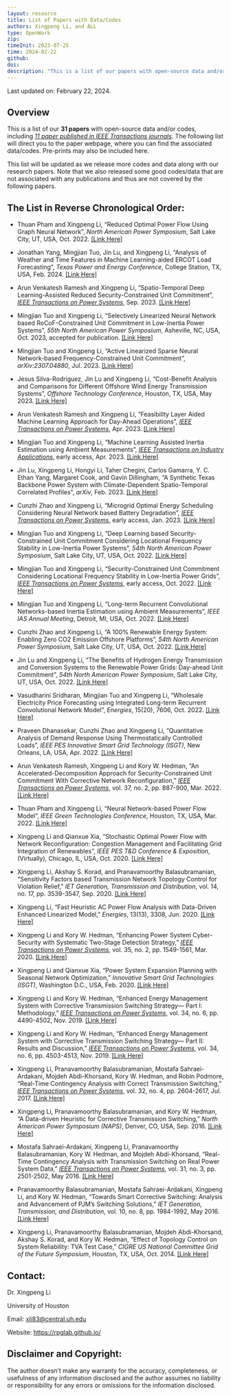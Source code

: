 ```yaml
---
layout: resource
title: List of Papers with Data/Codes
authors: Xingpeng Li, and ALL
type: OpenWork
zip: 
timeInit: 2023-07-25
time: 2024-02-22
github: 
doi: 
description: "This is a list of our papers with open-source data and/or codes"
---
```


Last updated on: February 22, 2024.

## Overview
This is a list of our __31 papers__ with open-source data and/or codes, including *<u>11 paper published in IEEE Transactions journals</u>*. The following list will direct you to the paper webpage, where you can find the associated data/codes. Pre-prints may also be included here.

This list will be updated as we release more codes and data along with our research papers. Note that we also released some good codes/data that are not associated with any publications and thus are not covered by the following papers.


## The List in Reverse Chronological Order:

* Thuan Pham and Xingpeng Li, “Reduced Optimal Power Flow Using Graph Neural Network”, *North American Power Symposium*, Salt Lake City, UT, USA, Oct. 2022. <a class="" target="_blank" href="/papers/ThuanP-GNN-ROPF/">[Link Here]</a>

* Jonathan Yang, Mingjian Tuo, Jin Lu, and Xingpeng Li, “Analysis of Weather and Time Features in Machine Learning-aided ERCOT Load Forecasting”, *Texas Power and Energy Conference*, College Station, TX, USA, Feb. 2024. <a class="" target="_blank" href="/papers/JonathanY_ML-LF/">[Link Here]</a>

* Arun Venkatesh Ramesh and Xingpeng Li, “Spatio-Temporal Deep Learning-Assisted Reduced Security-Constrained Unit Commitment”, *<u>IEEE Transactions on Power Systems</u>*, Sep. 2023. <a class="" target="_blank" href="/papers/ArunR_ST-C-V_R-SCUC/">[Link Here]</a>

* Mingjian Tuo and Xingpeng Li, “Selectively Linearized Neural Network based RoCoF-Constrained Unit Commitment in Low-Inertia Power Systems”, *55th North American Power Symposium*, Asheville, NC, USA, Oct. 2023, accepted for publication. <a class="" target="_blank" href="/papers/MJ-Tuo_SLNN-RCUC/">[Link Here]</a>

* Mingjian Tuo and Xingpeng Li, “Active Linearized Sparse Neural Network-based Frequency-Constrained Unit Commitment”, *arXiv:2307.04880*, Jul. 2023. <a class="" target="_blank" href="/papers/MJ-Tuo-ALSNN-RCUC/">[Link Here]</a>

* Jesus Silva-Rodriguez, Jin Lu and Xingpeng Li, “Cost-Benefit Analysis and Comparisons for Different Offshore Wind Energy Transmission Systems”, *Offshore Technology Conference*, Houston, TX, USA, May 2023. <a class="" target="_blank" href="/papers/Jesus-JinLu-OWP-Transm/">[Link Here]</a>

* Arun Venkatesh Ramesh and Xingpeng Li, “Feasibility Layer Aided Machine Learning Approach for Day-Ahead Operations”, *<u>IEEE Transactions on Power Systems</u>*, Apr. 2023. <a class="" target="_blank" href="/papers/ArunR_FL-ML-R-SCUC/">[Link Here]</a>

* Mingjian Tuo and Xingpeng Li, “Machine Learning Assisted Inertia Estimation using Ambient Measurements”, *<u>IEEE Transactions on Industry Applications</u>*, early access, Apr. 2023. <a class="" target="_blank" href="/papers/MJ-Tuo_ML-Inertia-Est/">[Link Here]</a>

* Jin Lu, Xingpeng Li, Hongyi Li, Taher Chegini, Carlos Gamarra, Y. C. Ethan Yang, Margaret Cook, and Gavin Dillingham, “A Synthetic Texas Backbone Power System with Climate-Dependent Spatio-Temporal Correlated Profiles”, *arXiv*, Feb. 2023. <a class="" target="_blank" href="/papers/JinLu-TX-123BT/">[Link Here]</a>

* Cunzhi Zhao and Xingpeng Li, “Microgrid Optimal Energy Scheduling Considering Neural Network based Battery Degradation”, *<u>IEEE Transactions on Power Systems</u>*, early access, Jan. 2023. <a class="" target="_blank" href="/papers/CunzhiZhao-NNBD-MDS/">[Link Here]</a>

* Mingjian Tuo and Xingpeng Li, “Deep Learning based Security-Constrained Unit Commitment Considering Locational Frequency Stability in Low-Inertia Power Systems”, *54th North American Power Symposium*, Salt Lake City, UT, USA, Oct. 2022. <a class="" target="_blank" href="/papers/MJ-Tuo_DL_SCUC_LFS-NAPS/">[Link Here]</a>

* Mingjian Tuo and Xingpeng Li, “Security-Constrained Unit Commitment Considering Locational Frequency Stability in Low-Inertia Power Grids”, *<u>IEEE Transactions on Power Systems</u>*, early access, Oct. 2022. <a class="" target="_blank" href="/papers/MJ-Tuo_SCUC_LFS/">[Link Here]</a>

* Mingjian Tuo and Xingpeng Li, “Long-term Recurrent Convolutional Networks-based Inertia Estimation using Ambient Measurements”, *IEEE IAS Annual Meeting*, Detroit, MI, USA, Oct. 2022. <a class="" target="_blank" href="/papers/MJ-Tuo-PGS-LRCN/">[Link Here]</a>

* Cunzhi Zhao and Xingpeng Li, “A 100% Renewable Energy System: Enabling Zero CO2 Emission Offshore Platforms”, *54th North American Power Symposium*, Salt Lake City, UT, USA, Oct. 2022. <a class="" target="_blank" href="/papers/Cunzhi-OffshoreMG-Sizing/">[Link Here]</a>

* Jin Lu and Xingpeng Li, “The Benefits of Hydrogen Energy Transmission and Conversion Systems to the Renewable Power Grids: Day-ahead Unit Commitment”, *54th North American Power Symposium*, Salt Lake City, UT, USA, Oct. 2022. <a class="" target="_blank" href="/papers/JinLu-BnftAnlys-H2Grid-SCUC/">[Link Here]</a>

* Vasudharini Sridharan, Mingjian Tuo and Xingpeng Li, “Wholesale Electricity Price Forecasting using Integrated Long-term Recurrent Convolutional Network Model”, *Energies*, 15(20), 7606, Oct. 2022. <a class="" target="_blank" href="/papers/Vasu-MJTuo_Price-Prdctn-ILRCN/">[Link Here]</a>

* Praveen Dhanasekar, Cunzhi Zhao and Xingpeng Li, “Quantitative Analysis of Demand Response Using Thermostatically Controlled Loads”, *IEEE PES Innovative Smart Grid Technology (ISGT)*, New Orleans, LA, USA, Apr. 2022. <a class="" target="_blank" href="/papers/Praveen-CunzhiZhao-ISGT-TCL-DR-MG/">[Link Here]</a>

* Arun Venkatesh Ramesh, Xingpeng Li and Kory W. Hedman, “An Accelerated-Decomposition Approach for Security-Constrained Unit Commitment With Corrective Network Reconfiguration,” *<u>IEEE Transactions on Power Systems</u>*, vol. 37, no. 2, pp. 887-900, Mar. 2022. <a class="" target="_blank" href="/papers/ArunRamesh-AccDecompSCUC_CNR/">[Link Here]</a>

* Thuan Pham and Xingpeng Li, “Neural Network-based Power Flow Model”, *IEEE Green Technologies Conference*, Houston, TX, USA, Mar. 2022. <a class="" target="_blank" href="/papers/ThuanP-NN-PF/">[Link Here]</a>

* Xingpeng Li and Qianxue Xia, “Stochastic Optimal Power Flow with Network Reconfiguration: Congestion Management and Facilitating Grid Integration of Renewables”, *IEEE PES T&D Conference & Exposition*, (Virtually), Chicago, IL, USA, Oct. 2020. <a class="" target="_blank" href="/papers/XLI-QX-SOPFwNR/">[Link Here]</a>

* Xingpeng Li, Akshay S. Korad, and Pranavamoorthy Balasubramanian, “Sensitivity Factors based Transmission Network Topology Control for Violation Relief,” *IET Generation, Transmission and Distribution*, vol. 14, no. 17, pp. 3539-3547, Sep. 2020. <a class="" target="_blank" href="/papers/LODF-CTS_IET-GTD/">[Link Here]</a>

* Xingpeng Li, “Fast Heuristic AC Power Flow Analysis with Data-Driven Enhanced Linearized Model,” *Energies*, 13(13), 3308, Jun. 2020. <a class="" target="_blank" href="/papers/XLI-DD-ACPF-Energies/">[Link Here]</a>

* Xingpeng Li and Kory W. Hedman, “Enhancing Power System Cyber-Security with Systematic Two-Stage Detection Strategy,” *<u>IEEE Transactions on Power Systems</u>*, vol. 35, no. 2, pp. 1549-1561, Mar. 2020. <a class="" target="_blank" href="/papers/XLI-CyberSecurity/">[Link Here]</a>

* Xingpeng Li and Qianxue Xia, “Power System Expansion Planning with Seasonal Network Optimization,” *Innovative Smart Grid Technologies (ISGT)*, Washington D.C., USA, Feb. 2020. <a class="" target="_blank" href="/papers/XLI-QX-TEPwSNO/">[Link Here]</a>

* Xingpeng Li and Kory W. Hedman, “Enhanced Energy Management System with Corrective Transmission Switching Strategy— Part I: Methodology,” *<u>IEEE Transactions on Power Systems</u>*, vol. 34, no. 6, pp. 4490-4502, Nov. 2019. <a class="" target="_blank" href="/papers/XingpengLi-KWH-TPWRS-Part-I/">[Link Here]</a>

* Xingpeng Li and Kory W. Hedman, “Enhanced Energy Management System with Corrective Transmission Switching Strategy— Part II: Results and Discussion,” *<u>IEEE Transactions on Power Systems</u>*, vol. 34, no. 6, pp. 4503-4513, Nov. 2019. <a class="" target="_blank" href="/papers/XingpengLi-KWH-TPWRS-Part-II/">[Link Here]</a>

* Xingpeng Li, Pranavamoorthy Balasubramanian, Mostafa Sahraei-Ardakani, Mojdeh Abdi-Khorsand, Kory W. Hedman, and Robin Podmore, “Real-Time Contingency Analysis with Correct Transmission Switching,” *<u>IEEE Transactions on Power Systems</u>*, vol. 32, no. 4, pp. 2604-2617, Jul. 2017. <a class="" target="_blank" href="/papers/XLI-RTCAwCTS/">[Link Here]</a>

* Xingpeng Li, Pranavamoorthy Balasubramanian, and Kory W. Hedman, “A Data-driven Heuristic for Corrective Transmission Switching,” *North American Power Symposium (NAPS)*, Denver, CO, USA, Sep. 2016. <a class="" target="_blank" href="/papers/XLI-NAPS-DD-CTS/">[Link Here]</a>

* Mostafa Sahraei-Ardakani, Xingpeng Li, Pranavamoorthy Balasubramanian, Kory W. Hedman, and Mojdeh Abdi-Khorsand, “Real-Time Contingency Analysis with Transmission Switching on Real Power System Data,” *<u>IEEE Transactions on Power Systems</u>*, vol. 31, no. 3, pp. 2501-2502, May 2016. <a class="" target="_blank" href="/papers/RTCAwTS-ASU-Letter/">[Link Here]</a>

* Pranavamoorthy Balasubramanian, Mostafa Sahraei-Ardakani, Xingpeng Li, and Kory W. Hedman, “Towards Smart Corrective Switching: Analysis and Advancement of PJM’s Switching Solutions,” *IET Generation, Transmission, and Distribution*, vol. 10, no. 8, pp. 1984-1992, May 2016. <a class="" target="_blank" href="/papers/Pranav-PJM_Switching_Soln/">[Link Here]</a>

* Xingpeng Li, Pranavamoorthy Balasubramanian, Mojdeh Abdi-Khorsand, Akshay S. Korad, and Kory W. Hedman, “Effect of Topology Control on System Reliability: TVA Test Case,” *CIGRE US National Committee Grid of the Future Symposium*, Houston, TX, USA, Oct. 2014. <a class="" target="_blank" href="/papers/XLi-ASU-Cigre/">[Link Here]</a>


## Contact:
Dr. Xingpeng Li

University of Houston

Email: xli83@central.uh.edu

Website: https://rpglab.github.io/


## Disclaimer and Copyright:
The author doesn’t make any warranty for the accuracy, completeness, or usefulness of any information disclosed and the author assumes no liability or responsibility for any errors or omissions for the information disclosed.
